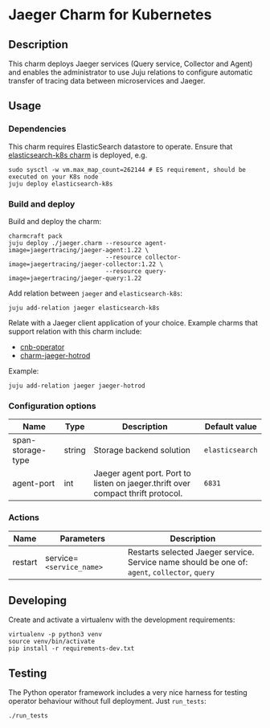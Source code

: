 # Jaeger Charm for Kubernetes

## Description

This charm deploys Jaeger services (Query service, Collector and Agent) and enables the administrator to use Juju relations to configure automatic transfer of tracing data between microservices and Jaeger.

## Usage

### Dependencies

This charm requires ElasticSearch datastore to operate. Ensure that [elasticsearch-k8s charm](https://charmhub.io/elasticsearch-k8s) is deployed, e.g.
```
sudo sysctl -w vm.max_map_count=262144 # ES requirement, should be executed on your K8s node
juju deploy elasticsearch-k8s
```

### Build and deploy

Build and deploy the charm:
```
charmcraft pack
juju deploy ./jaeger.charm --resource agent-image=jaegertracing/jaeger-agent:1.22 \
                           --resource collector-image=jaegertracing/jaeger-collector:1.22 \
                           --resource query-image=jaegertracing/jaeger-query:1.22
```

Add relation between `jaeger` and `elasticsearch-k8s`:
```
juju add-relation jaeger elasticsearch-k8s
```

Relate with a Jaeger client application of your choice. Example charms that support relation with this charm include:
- [cnb-operator](https://github.com/mmanciop/cnb-operator)
- [charm-jaeger-hotrod](https://github.com/przemeklal/charm-jaeger-hotrod)

Example:
```
juju add-relation jaeger jaeger-hotrod
```

### Configuration options

| Name | Type | Description | Default value |
| --- | --- | --- | --- |
| span-storage-type | string | Storage backend solution | `elasticsearch` | 
| agent-port | int | Jaeger agent port. Port to listen on jaeger.thrift over compact thrift protocol. | `6831` | 

### Actions

| Name | Parameters | Description |
| --- | --- | --- |
| restart | service=`<service_name>` | Restarts selected Jaeger service.<br>Service name should be one of: `agent`, `collector`, `query` |

## Developing

Create and activate a virtualenv with the development requirements:

    virtualenv -p python3 venv
    source venv/bin/activate
    pip install -r requirements-dev.txt

## Testing

The Python operator framework includes a very nice harness for testing
operator behaviour without full deployment. Just `run_tests`:

    ./run_tests
